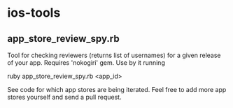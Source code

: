 ios-tools
=========

app_store_review_spy.rb
-----------------------

Tool for checking reviewers (returns list of usernames) for a given release of your app. Requires 'nokogiri' gem. Use by it running

  ruby app_store_review_spy.rb <app_id> <version>

See code for which app stores are being iterated. Feel free to add more app stores yourself and send a pull request.
